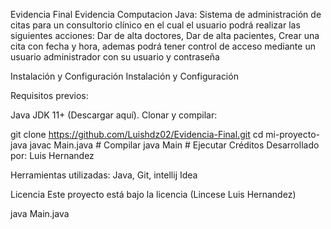 Evidencia Final
Evidencia Computacion Java: Sistema de administración de citas para un consultorio clínico en el cual el usuario podrá realizar las siguientes acciones: Dar de alta doctores, Dar de alta pacientes, Crear una cita con fecha y hora, ademas podrá tener control de acceso mediante un usuario administrador con su usuario y contraseña

Instalación y Configuración
Instalación y Configuración

Requisitos previos:

Java JDK 11+ (Descargar aquí).
Clonar y compilar:

git clone https://github.com/Luishdz02/Evidencia-Final.git
cd mi-proyecto-java
javac Main.java  # Compilar
java Main       # Ejecutar
Créditos Desarrollado por: Luis Hernandez

Herramientas utilizadas: Java, Git, intellij Idea

Licencia Este proyecto está bajo la licencia (Lincese Luis Hernandez)

java Main.java
